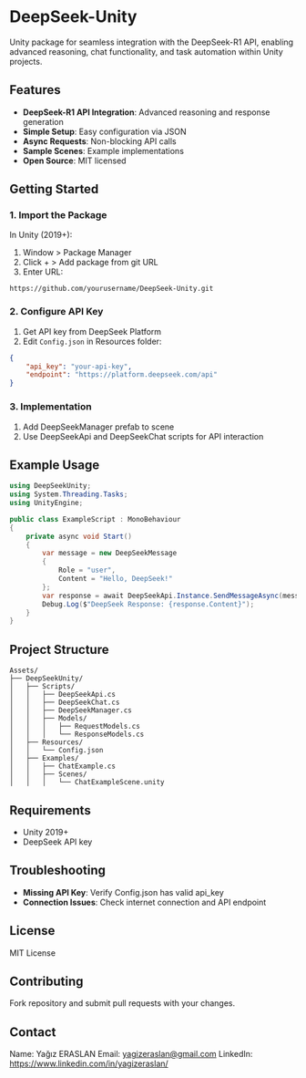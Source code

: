# DeepSeek-Unity

Unity package for seamless integration with the DeepSeek-R1 API, enabling advanced reasoning, chat functionality, and task automation within Unity projects.

## Features

- **DeepSeek-R1 API Integration**: Advanced reasoning and response generation
- **Simple Setup**: Easy configuration via JSON
- **Async Requests**: Non-blocking API calls
- **Sample Scenes**: Example implementations
- **Open Source**: MIT licensed

## Getting Started

### 1. Import the Package

In Unity (2019+):
1. Window > Package Manager
2. Click + > Add package from git URL
3. Enter URL:
```
https://github.com/yourusername/DeepSeek-Unity.git
```

### 2. Configure API Key

1. Get API key from DeepSeek Platform
2. Edit `Config.json` in Resources folder:
```json
{
    "api_key": "your-api-key",
    "endpoint": "https://platform.deepseek.com/api"
}
```

### 3. Implementation

1. Add DeepSeekManager prefab to scene
2. Use DeepSeekApi and DeepSeekChat scripts for API interaction

## Example Usage

```csharp
using DeepSeekUnity;
using System.Threading.Tasks;
using UnityEngine;

public class ExampleScript : MonoBehaviour
{
    private async void Start()
    {
        var message = new DeepSeekMessage
        {
            Role = "user",
            Content = "Hello, DeepSeek!"
        };
        var response = await DeepSeekApi.Instance.SendMessageAsync(message);
        Debug.Log($"DeepSeek Response: {response.Content}");
    }
}
```

## Project Structure

```
Assets/
├── DeepSeekUnity/
│   ├── Scripts/
│   │   ├── DeepSeekApi.cs
│   │   ├── DeepSeekChat.cs
│   │   ├── DeepSeekManager.cs
│   │   ├── Models/
│   │   │   ├── RequestModels.cs
│   │   │   └── ResponseModels.cs
│   ├── Resources/
│   │   └── Config.json
│   ├── Examples/
│   │   ├── ChatExample.cs
│   │   ├── Scenes/
│   │   │   └── ChatExampleScene.unity
```

## Requirements

- Unity 2019+
- DeepSeek API key

## Troubleshooting

- **Missing API Key**: Verify Config.json has valid api_key
- **Connection Issues**: Check internet connection and API endpoint

## License

MIT License

## Contributing

Fork repository and submit pull requests with your changes.

## Contact

Name: Yağız ERASLAN
Email: yagizeraslan@gmail.com
LinkedIn: https://www.linkedin.com/in/yagizeraslan/